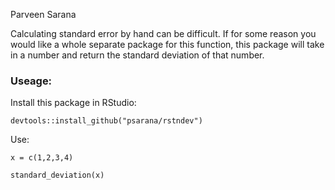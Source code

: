 Parveen Sarana

<!-- README.md is generated from README.Rmd. Please edit that file -->
Calculating standard error by hand can be difficult. If for some reason you would like a whole separate package for this function, this package will take in a number and return the standard deviation of that number.

### Useage:

Install this package in RStudio:

```
devtools::install_github("psarana/rstndev")
```

Use:

```
x = c(1,2,3,4)

standard_deviation(x)
```
